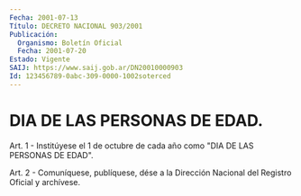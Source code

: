 ```yaml
---
Fecha: 2001-07-13
Título: DECRETO NACIONAL 903/2001
Publicación:
  Organismo: Boletín Oficial
  Fecha: 2001-07-20
Estado: Vigente
SAIJ: https://www.saij.gob.ar/DN20010000903
Id: 123456789-0abc-309-0000-1002soterced
---
```

# DIA DE LAS PERSONAS DE EDAD.

<a id="1"></a>
Art. 1 - Institúyese el 1 de octubre de cada año como "DIA DE LAS PERSONAS DE EDAD".

<a id="2"></a>
Art. 2 - Comuníquese, publíquese, dése a la Dirección Nacional del Registro Oficial y archívese.